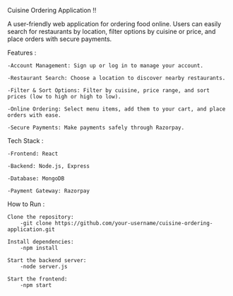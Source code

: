 Cuisine Ordering Application !!


A user-friendly web application for ordering food online. Users can easily search for restaurants by location, filter options by cuisine or price, and place orders with secure payments.

Features :

    -Account Management: Sign up or log in to manage your account.
    
    -Restaurant Search: Choose a location to discover nearby restaurants.
    
    -Filter & Sort Options: Filter by cuisine, price range, and sort prices (low to high or high to low).
    
    -Online Ordering: Select menu items, add them to your cart, and place orders with ease.
    
    -Secure Payments: Make payments safely through Razorpay.

    
Tech Stack : 

    -Frontend: React
    
    -Backend: Node.js, Express
    
    -Database: MongoDB
    
    -Payment Gateway: Razorpay


How to Run : 

    Clone the repository:
        -git clone https://github.com/your-username/cuisine-ordering-application.git
        
    Install dependencies:
        -npm install
        
    Start the backend server:
        -node server.js
        
    Start the frontend:
        -npm start

